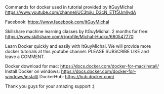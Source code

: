 Commands for docker used in tutorial provided by ItGuyMichal
https://www.youtube.com/channel/UC3txju_D3cN_ETf5UmllydA

Facebook:
https://www.facebook.com/ItGuyMichal

Skillshare machine learning classes by ItGuyMichal. 2 months for free: 
https://www.skillshare.com/r/profile/Michal-Hucko/680547770

Learn Docker quickly and easily with ItGuyMichal. We will provide more docker tutorials at this youtube channel. PLEASE SUBSCRIBE LIKE and leave a COMMENT. 

Docker download for mac: https://docs.docker.com/docker-for-mac/install/
Install Docker on windows: https://docs.docker.com/docker-for-windows/install/
DockerHub: https://hub.docker.com/



Thank you guys for your amazing support :)
